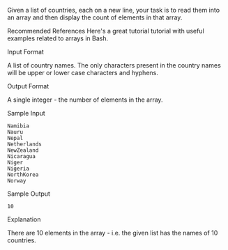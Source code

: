 Given a list of countries, each on a new line, your task is to read them into an array and then display the count of elements in that array.

Recommended References
Here's a great tutorial tutorial with useful examples related to arrays in Bash.

Input Format

A list of country names. The only characters present in the country names will be upper or lower case characters and hyphens.

Output Format

A single integer - the number of elements in the array.

Sample Input
```
Namibia
Nauru
Nepal
Netherlands
NewZealand
Nicaragua
Niger
Nigeria
NorthKorea
Norway
```

Sample Output
```
10
```
Explanation

There are 10 elements in the array - i.e. the given list has the names of 10 countries.

